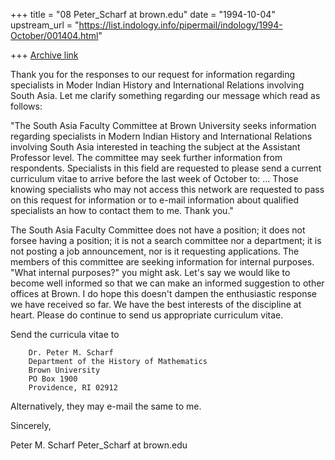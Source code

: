 +++
title = "08 Peter_Scharf at brown.edu"
date = "1994-10-04"
upstream_url = "https://list.indology.info/pipermail/indology/1994-October/001404.html"

+++
[Archive link](https://list.indology.info/pipermail/indology/1994-October/001404.html)

Thank you for the responses to our request for information regarding
specialists in Moder Indian History and International Relations involving
South Asia.  Let me clarify something regarding our message which read as
follows:

"The South Asia Faculty Committee at Brown University seeks information
regarding specialists in Modern Indian History and International Relations
involving South Asia interested in teaching the subject at the Assistant
Professor level.  The committee may seek further information from
respondents.  Specialists in this field are requested to please send a
current curriculum vitae to arrive before the last week of October to: ...
Those knowing specialists who may not access this network are requested to
pass on this request for information or to e-mail information about
qualified specialists an how to contact them to me.  Thank you."

The South Asia Faculty Committee does not have a position; it does not
forsee having a position; it is not a search committee nor a department; it
is not posting a job announcement, nor is it requesting applications.  The
members of this committee are seeking information for internal purposes.
"What internal purposes?" you might ask.  Let's say we would like to become
well informed so that we can make an informed suggestion to other offices
at Brown.  I do hope this doesn't dampen the enthusiastic response we have
received so far.  We have the best interests of the discipline at heart.
Please do continue to send us appropriate curriculum vitae.

Send the curricula vitae to

        Dr. Peter M. Scharf
        Department of the History of Mathematics
        Brown University
        PO Box 1900
        Providence, RI 02912

Alternatively, they may e-mail the same to me.

Sincerely,

Peter M. Scharf
Peter_Scharf at brown.edu







